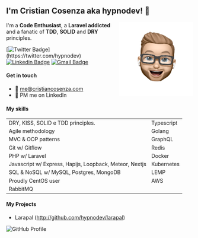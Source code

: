 ## I'm Cristian Cosenza aka hypnodev! 👋
<img align="right" width="200" src="https://raw.githubusercontent.com/hypnodev/hypnodev/master/assets/me.png">

I'm a **Code Enthusiast**, a **Laravel addicted** and a fanatic of **TDD**, **SOLID** and **DRY** principles.

[![Twitter Badge](https://img.shields.io/badge/-@hypnodev-1ca0f1?style=flat-square&labelColor=1ca0f1&logo=twitter&logoColor=white&link=https://twitter.com/_Kunal_Raghav_)](https://twitter.com/hypnodev)
[![Linkedin Badge](https://img.shields.io/badge/-cristiancosenza-blue?style=flat-square&logo=Linkedin&logoColor=white&link=https://www.linkedin.com/in/cristiancosenza)](https://www.linkedin.com/in/cristiancosenza)
[![Gmail Badge](https://img.shields.io/badge/-me@cristiancosenza.com-c14438?style=flat-square&logo=Gmail&logoColor=white&link=mailto:me@cristiancosenza.com)](mailto:me@cristiancosenza.com)

#### Get in touch
- 📨 me@cristiancosenza.com
- 💬 PM me on LinkedIn

#### My skills
|                                                            |            |
| ---------------------------------------------------------- | ---------- |
| DRY, KISS, SOLID e TDD principles.                         | Typescript |
| Agile methodology                                          | Golang     |
| MVC & OOP patterns                                         | GraphQL    |
| Git w/ Gitflow                                             | Redis      |
| PHP w/ Laravel                                             | Docker     |
| Javascript w/ Express, Hapijs, Loopback, Meteor, Nextjs    | Kubernetes |
| SQL & NoSQL w/ MySQL, Postgres, MongoDB                    | LEMP       |
| Proudly CentOS user                                        | AWS        |
| RabbitMQ                                                                |

#### My Projects
- Larapal (http://github.com/hypnodev/larapal)

![GitHub Profile](https://github-readme-stats.vercel.app/api?username=hypnodev&show_icons=true)
